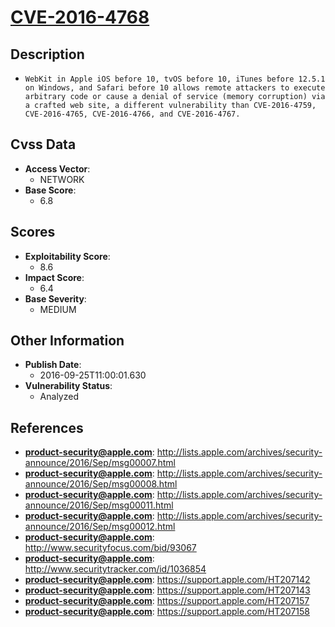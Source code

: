 
# [CVE-2016-4768](http://lists.apple.com/archives/security-announce/2016/Sep/msg00007.html)

## Description

- `WebKit in Apple iOS before 10, tvOS before 10, iTunes before 12.5.1 on Windows, and Safari before 10 allows remote attackers to execute arbitrary code or cause a denial of service (memory corruption) via a crafted web site, a different vulnerability than CVE-2016-4759, CVE-2016-4765, CVE-2016-4766, and CVE-2016-4767.`

## Cvss Data

- **Access Vector**:
  - NETWORK
- **Base Score**:
  - 6.8

## Scores

- **Exploitability Score**:
  - 8.6
- **Impact Score**:
  - 6.4
- **Base Severity**:
  - MEDIUM

## Other Information

- **Publish Date**:
  - 2016-09-25T11:00:01.630
- **Vulnerability Status**:
  - Analyzed

## References

- **product-security@apple.com**: http://lists.apple.com/archives/security-announce/2016/Sep/msg00007.html
- **product-security@apple.com**: http://lists.apple.com/archives/security-announce/2016/Sep/msg00008.html
- **product-security@apple.com**: http://lists.apple.com/archives/security-announce/2016/Sep/msg00011.html
- **product-security@apple.com**: http://lists.apple.com/archives/security-announce/2016/Sep/msg00012.html
- **product-security@apple.com**: http://www.securityfocus.com/bid/93067
- **product-security@apple.com**: http://www.securitytracker.com/id/1036854
- **product-security@apple.com**: https://support.apple.com/HT207142
- **product-security@apple.com**: https://support.apple.com/HT207143
- **product-security@apple.com**: https://support.apple.com/HT207157
- **product-security@apple.com**: https://support.apple.com/HT207158
